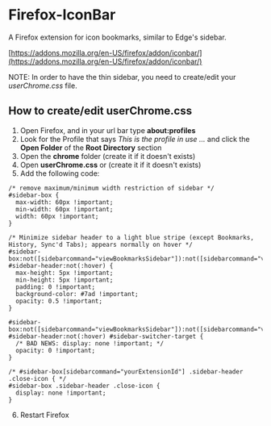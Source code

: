 # Firefox-IconBar
 A Firefox extension for icon bookmarks, similar to Edge's sidebar.

 
 [https://addons.mozilla.org/en-US/firefox/addon/iconbar/](https://addons.mozilla.org/en-US/firefox/addon/iconbar/)
 
 NOTE: In order to have the thin sidebar, you need to create/edit your _userChrome.css_ file.

## How to create/edit userChrome.css
1. Open Firefox, and in your url bar type **about:profiles** 
2. Look for the Profile that says _This is the profile in use ..._ and click the **Open Folder** of the **Root Directory** section
3. Open the **chrome** folder (create it if it doesn't exists)
4. Open **userChrome.css** or (create it if it doesn't exists)
5. Add the following code:
```
/* remove maximum/minimum width restriction of sidebar */
#sidebar-box {
  max-width: 60px !important;
  min-width: 60px !important;
  width: 60px !important;
}

/* Minimize sidebar header to a light blue stripe (except Bookmarks, History, Sync'd Tabs); appears normally on hover */
#sidebar-box:not([sidebarcommand="viewBookmarksSidebar"]):not([sidebarcommand="viewHistorySidebar"]):not([sidebarcommand="viewTabsSidebar"]) #sidebar-header:not(:hover) {
  max-height: 5px !important;
  min-height: 5px !important;
  padding: 0 !important;
  background-color: #7ad !important;
  opacity: 0.5 !important;
}

#sidebar-box:not([sidebarcommand="viewBookmarksSidebar"]):not([sidebarcommand="viewHistorySidebar"]):not([sidebarcommand="viewTabsSidebar"]) #sidebar-header:not(:hover) #sidebar-switcher-target {
  /* BAD NEWS: display: none !important; */
  opacity: 0 !important;
}

/* #sidebar-box[sidebarcommand="yourExtensionId"] .sidebar-header .close-icon { */
#sidebar-box .sidebar-header .close-icon {
  display: none !important;
}
```
6. Restart Firefox
